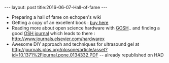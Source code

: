 --- layout: post title:2016-06-07-Hall-of-fame ---


-   Preparing a hall of fame on echopen's wiki
-   Getting a copy of an excellent book : [buy
    here](http://www.lulu.com/shop/st%C3%A9phane-ribas-and-st%C3%A9phane-ubeda-and-patrick-guillaud/logiciels-et-objets-libres-animer-une-communaut%C3%A9-autour-dun-projet-ouvert/paperback/product-22702396.html)
-   Reading more about open science hardware with
    [GOSH](http://openhardware.science/gosh-manifesto/).. and finding a
    good [OSH journal](http://openhardware.science/2016/05/20/292/)
    which leads to there : <http://www.journals.elsevier.com/hardwarex>
-   Awesome DIY approach and techniques for ultrasound gel at
    http://journals.plos.org/plosone/article/asset?id=10.1371%2Fjournal.pone.0134332.PDF
    -- already republished on HAD

